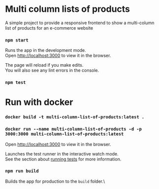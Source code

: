 # Multi column lists of products

A simple project to provide a responsive frontend to show a multi-column list of products for an e-commerce website

### `npm start`

Runs the app in the development mode.\
Open [http://localhost:3000](http://localhost:3000) to view it in the browser.

The page will reload if you make edits.\
You will also see any lint errors in the console.

### `npm test`

# Run with docker

### `docker build -t multi-column-list-of-products:latest .`
### `docker run --name multi-column-list-of-products -d -p 3000:3000 multi-column-list-of-products:latest`

Open [http://localhost:3000](http://localhost:3000) to view it in the browser.

Launches the test runner in the interactive watch mode.\
See the section about [running tests](https://facebook.github.io/create-react-app/docs/running-tests) for more information.

### `npm run build`

Builds the app for production to the `build` folder.\
